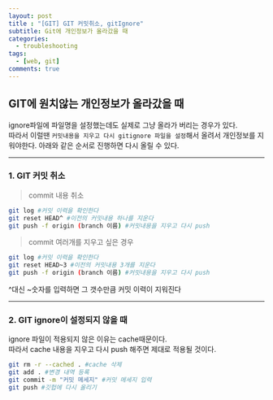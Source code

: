 ```yaml
---
layout: post
title : "[GIT] GIT 커밋취소, gitIgnore"
subtitle: Git에 개인정보가 올라갔을 때
categories:
  - troubleshooting
tags:
  - [web, git]
comments: true
---
```


## GIT에 원치않는 개인정보가 올라갔을 때 

ignore파일에 파일명을 설정했는데도 실제로 그냥 올라가 버리는 경우가 있다.   
따라서 이럴땐 `커밋내용을 지우고 다시 gitignore 파일을 설정`해서 올려서 개인정보를 지워야한다. 아래와 같은 순서로 진행하면 다시 올릴 수 있다.
   
***
### 1. GIT 커밋 취소

> commit 내용 취소 

```bash
git log #커밋 이력을 확인한다
git reset HEAD^ #이전의 커밋내용 하나를 지운다
git push -f origin (branch 이름) #커밋내용을 지우고 다시 push
```
   

> commit 여러개를 지우고 싶은 경우    

```bash
git log #커밋 이력을 확인한다
git reset HEAD~3 #이전의 커밋내용 3개를 지운다
git push -f origin (branch 이름) #커밋내용을 지우고 다시 push
```
^대신 ~숫자를 입력하면 그 갯수만큼 커밋 이력이 지워진다
   

***
### 2. GIT ignore이 설정되지 않을 때 

ignore 파일이 적용되지 않은 이유는 cache때문이다.   
따라서 cache 내용을 지우고 다시 push 해주면 제대로 적용될 것이다.

```bash
git rm -r --cached . #cache 삭제
git add . #변경 내역 등록
git commit -m "커밋 메세지" #커밋 메세지 입력
git push #깃헙에 다시 올리기
```